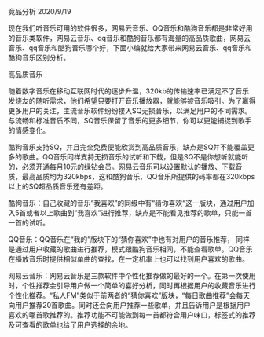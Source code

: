 竟品分析    2020/9/19


现在我们听音乐可用的软件很多，网易云音乐、QQ音乐和酷狗音乐都是非常好用的音乐类软件，网易云音乐、qq音乐和酷狗音乐都有海量的高品质歌曲，网易云音乐、qq音乐和酷狗音乐哪个好，下面小编就给大家带来网易云音乐、qq音乐和酷狗音乐区别分析。

高品质音乐

随着数字音乐在移动互联网时代的逐步升温，320kb的传输速率已满足不了音乐发烧友的随听需求，他们希望只要打开音乐播放器，就能够被音乐吸引。为了赢得更多用户的关注，主流音乐软件纷纷接入SQ无损音乐，以满足用户的不同需求。与流畅和标准音质不同，SQ音乐保留了音乐的更多细节，你可以更能捕捉到歌手的情感变化。

酷狗音乐支持SQ，并且完全免费便能欣赏到高品质音乐，缺点是SQ并不能覆盖更多的歌曲。QQ音乐同样支持无损音乐的试听和下载，但是SQ不是你想听就能听的，必须开通每月10元的绿钻会员。网易云音乐可以设置默认的播放、下载音质，最高品质均为320kbps，这和酷狗音乐、QQ音乐所提供的码率都在320kbps以上的SQ超品质音乐还有差距。


酷狗音乐：自己收藏的音乐“我喜欢”的同级中有“猜你喜欢“这一版块，通过用户加入5首或者以上歌曲到”我喜欢”进行推荐，缺点是不能看见推荐的歌单，只能一首一首的试听。

QQ音乐：QQ音乐在“我的”版块下的“猜你喜欢”中也有对用户的音乐推荐， 同样是通过用户收藏的歌曲进行推荐，模式跟酷狗音乐相同，不能查看歌单。QQ音乐在播放音乐时提供相似单曲的查找，在一定机率上也可以找到用户喜欢的歌曲。

网易云音乐：网易云音乐是三款软件中个性化推荐做的最好的一个。在第一次使用时，个性推荐会引导用户做一个简单的喜好分析，同时再根据用户的收藏音乐进行个性化推荐。“私人FM”类似于前两者的“猜你喜欢”版块，“每日歌曲推荐”会每天向用户推荐20首歌曲。同时还会向用户推荐一些歌单，并且告诉用户是根据用户喜欢的哪首歌推荐的。推荐功能不可能做到每一首都符合用户味口，标签式的推荐及可查看的歌单也给了用户选择的余地。
